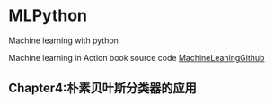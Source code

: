 # MLPython
Machine learning with python

Machine learning in Action book source code [MachineLeaningGithub](https://github.com/pbharrin/machinelearninginaction)


## Chapter4:朴素贝叶斯分类器的应用


